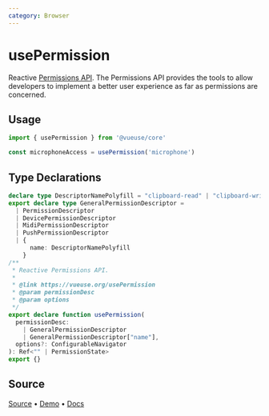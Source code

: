 ```yaml
---
category: Browser
---
```


# usePermission

Reactive [Permissions API](https://developer.mozilla.org/en-US/docs/Web/API/Permissions_API). The Permissions API provides the tools to allow developers to implement a better user experience as far as permissions are concerned.

## Usage

```js
import { usePermission } from '@vueuse/core'

const microphoneAccess = usePermission('microphone')
```


<!--FOOTER_STARTS-->
## Type Declarations

```typescript
declare type DescriptorNamePolyfill = "clipboard-read" | "clipboard-write"
export declare type GeneralPermissionDescriptor =
  | PermissionDescriptor
  | DevicePermissionDescriptor
  | MidiPermissionDescriptor
  | PushPermissionDescriptor
  | {
      name: DescriptorNamePolyfill
    }
/**
 * Reactive Permissions API.
 *
 * @link https://vueuse.org/usePermission
 * @param permissionDesc
 * @param options
 */
export declare function usePermission(
  permissionDesc:
    | GeneralPermissionDescriptor
    | GeneralPermissionDescriptor["name"],
  options?: ConfigurableNavigator
): Ref<"" | PermissionState>
export {}
```

## Source

[Source](https://github.com/vueuse/vueuse/blob/main/packages/core/usePermission/index.ts) • [Demo](https://github.com/vueuse/vueuse/blob/main/packages/core/usePermission/demo.vue) • [Docs](https://github.com/vueuse/vueuse/blob/main/packages/core/usePermission/index.md)


<!--FOOTER_ENDS-->
